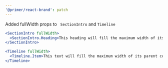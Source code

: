 ```yaml
---
'@primer/react-brand': patch
---
```


Added fullWidth props to ` SectionIntro` and `Timeline`

```jsx
<SectionIntro fullWidth>
  <SectionIntro.Heading>This heading will fill the maximum width of its parent container.</SectionIntro.Heading>
</SectionIntro>
```

```jsx
<Timeline fullWidth>
  <Timeline.Item>This text will fill the maximum width of its parent container.</Timeline.Item>
</Timeline>
```
